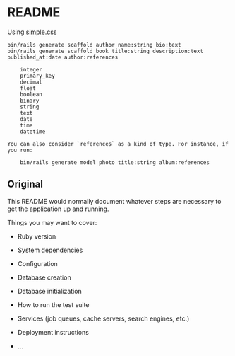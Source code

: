 # README

Using [simple.css](https://github.com/kevquirk/simple.css)

```
bin/rails generate scaffold author name:string bio:text
bin/rails generate scaffold book title:string description:text published_at:date author:references
```

```
    integer
    primary_key
    decimal
    float
    boolean
    binary
    string
    text
    date
    time
    datetime

You can also consider `references` as a kind of type. For instance, if you run:

    bin/rails generate model photo title:string album:references
```

## Original
This README would normally document whatever steps are necessary to get the
application up and running.

Things you may want to cover:

* Ruby version

* System dependencies

* Configuration

* Database creation

* Database initialization

* How to run the test suite

* Services (job queues, cache servers, search engines, etc.)

* Deployment instructions

* ...
